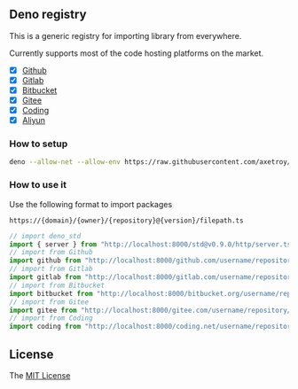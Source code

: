 ## Deno registry

This is a generic registry for importing library from everywhere.

Currently supports most of the code hosting platforms on the market.

- [x] [Github](https://github.com)
- [x] [Gitlab](https://gitlab.com)
- [x] [Bitbucket](https://bitbucket.org)
- [x] [Gitee](https://gitee.com)
- [x] [Coding](https://coding.net)
- [x] [Aliyun](https://code.aliyun.com)

### How to setup

```bash
deno --allow-net --allow-env https://raw.githubusercontent.com/axetroy/deno_registry/master/server.ts
```

### How to use it

Use the following format to import packages

`https://{domain}/{owner}/{repository}@{version}/filepath.ts`

```typescript
// import deno_std
import { server } from "http://localhost:8000/std@v0.9.0/http/server.ts";
// import from Github
import github from "http://localhost:8000/github.com/username/repository/mod.ts";
// import from Gitlab
import gitlab from "http://localhost:8000/gitlab.com/username/repository/mod.ts";
// import from Bitbucket
import bitbucket from "http://localhost:8000/bitbucket.org/username/repository/mod.ts";
// import from Gitee
import gitee from "http://localhost:8000/gitee.com/username/repository/mod.ts";
// import from Coding
import coding from "http://localhost:8000/coding.net/username/repository/mod.ts";
```

## License

The [MIT License](https://github.com/axetroy/deno_registry/blob/master/LICENSE)
